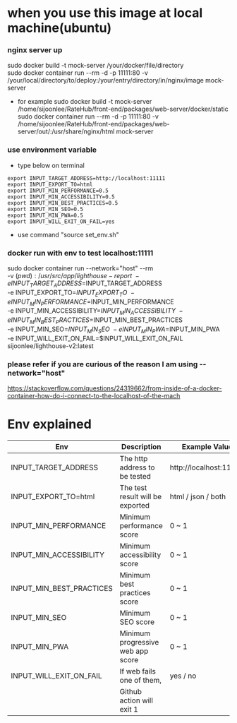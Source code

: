 # when you use this image at local machine(ubuntu)

### nginx server up
sudo docker build -t mock-server /your/docker/file/directory  
sudo docker container run --rm -d -p 11111:80 -v /your/local/directory/to/deploy:/your/entry/directory/in/nginx/image mock-server 

- for example
sudo docker build -t mock-server /home/sijoonlee/RateHub/front-end/packages/web-server/docker/static
sudo docker container run --rm -d -p 11111:80 -v /home/sijoonlee/RateHub/front-end/packages/web-server/out/:/usr/share/nginx/html mock-server

### use environment variable
- type below on terminal
```
export INPUT_TARGET_ADDRESS=http://localhost:11111
export INPUT_EXPORT_TO=html
export INPUT_MIN_PERFORMANCE=0.5
export INPUT_MIN_ACCESSIBILITY=0.5
export INPUT_MIN_BEST_PRACTICES=0.5
export INPUT_MIN_SEO=0.5
export INPUT_MIN_PWA=0.5
export INPUT_WILL_EXIT_ON_FAIL=yes
```
- use command "source set_env.sh"

### docker run with env to test localhost:11111
sudo docker container run --network="host" --rm \
-v $(pwd):/usr/src/app/lighthouse-report \
-e INPUT_TARGET_ADDRESS=$INPUT_TARGET_ADDRESS \
-e INPUT_EXPORT_TO=$INPUT_EXPORT_TO \
-e INPUT_MIN_PERFORMANCE=$INPUT_MIN_PERFORMANCE \
-e INPUT_MIN_ACCESSIBILITY=$INPUT_MIN_ACCESSIBILITY \
-e INPUT_MIN_BEST_PRACTICES=$INPUT_MIN_BEST_PRACTICES \
-e INPUT_MIN_SEO=$INPUT_MIN_SEO \
-e INPUT_MIN_PWA=$INPUT_MIN_PWA \
-e INPUT_WILL_EXIT_ON_FAIL=$INPUT_WILL_EXIT_ON_FAIL \
sijoonlee/lighthouse-v2:latest

### please refer if you are curious of the reason I am using --network="host"
https://stackoverflow.com/questions/24319662/from-inside-of-a-docker-container-how-do-i-connect-to-the-localhost-of-the-mach


# Env explained
|Env|Description|Example Value|
|------------------------|---------------------------------|----------------------|
|INPUT_TARGET_ADDRESS    |The http address to be tested    |http://localhost:11111|
|INPUT_EXPORT_TO=html    |The test result will be exported |html / json / both    |
|INPUT_MIN_PERFORMANCE   |Minimum performance score        |0 ~ 1                 |
|INPUT_MIN_ACCESSIBILITY |Minimum accessibility score      |0 ~ 1                 |
|INPUT_MIN_BEST_PRACTICES|Minimum best practices score     |0 ~ 1                 |
|INPUT_MIN_SEO           |Minimum SEO score                |0 ~ 1                 |
|INPUT_MIN_PWA           |Minimum progressive web app score|0 ~ 1                 |
|INPUT_WILL_EXIT_ON_FAIL |If web fails one of them,        |yes / no              |
|                        |Github action will exit 1        |                      |
